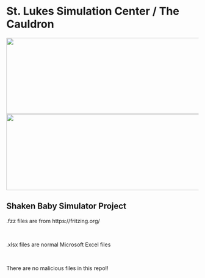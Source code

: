 <h1>St. Lukes Simulation Center / The Cauldron</h1>

<img src="https://www.stlukessimcenter.org/assets/img/3d-print-innovation-lab/the-cauldron-logo.jpg" height="200" width="600" >
<img src="https://www.stlukessimcenter.org/assets/img/3d-print-innovation-lab/the-cauldron-logo.jpg" height="200" width="600" >


<h2>Shaken Baby Simulator Project</h2>

<p>.fzz files are from https://fritzing.org/</p>
<br>
<p>.xlsx files are normal Microsoft Excel files</p>
<br>
<p>There are no malicious files in this repo!!</p>
